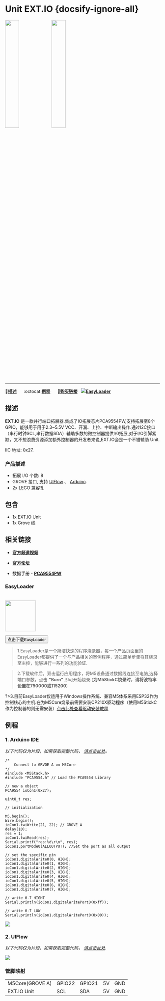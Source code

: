 # Unit EXT.IO {docsify-ignore-all}

<img src="assets/img/product_pics/unit/unit_extio_01.png" width="30%" height="30%"><img src="assets/img/product_pics/unit/unit_extio_02.png" width="30%" height="30%">

***

:memo:**[描述](#描述)**&nbsp;&nbsp;&nbsp;&nbsp;&nbsp;&nbsp;:octocat:**[例程](#例程)**&nbsp;&nbsp;&nbsp;&nbsp;&nbsp;&nbsp;🛒**[购买链接](https://m5stack.com/collections/m5-unit/products/official-extend-serial-i-o-unit)**&nbsp;&nbsp;&nbsp;<img src="https://m5stack.oss-cn-shenzhen.aliyuncs.com/image/EasyLoader_logo-min.jpg">**[EasyLoader](#EasyLoader)**

## 描述

**EXT.IO** 是一款并行端口拓展器.集成了IO拓展芯片PCA9554PW,支持拓展至8个GPIO，能够用于用于2.3~5.5V VCC、开漏、上拉、中断输出操作.通过I2C接口（串行时钟SCL,串行数据SDA）辅助多数的微控制器提供I/0拓展,对于I/O引脚紧缺，又不想浪费资源添加额外控制器的开发者来说,EXT.IO会是一个不错辅助 Unit.

IIC 地址: 0x27.

### 产品描述

- 拓展 I/O 个数: 8
- GROVE 接口, 支持 [UIFlow](http://flow.m5stack.com) 、 [Arduino](http://www.arduino.cc).
- 2x LEGO 兼容孔

## 包含

- 1x EXT.IO Unit
- 1x Grove 线

## 相关链接

- **[官方频道视频](https://i.youku.com/i/UNjE1ODA2MzE0OA==?spm=a2hzp.8253869.0.0)**

- **[官方论坛](http://forum.m5stack.com/)**

- 数据手册 - **[PCA9554PW](https://pdf1.alldatasheet.com/datasheet-pdf/view/86709/PHILIPS/PCA9554PW.html)**

### EasyLoader

<img src="https://m5stack.oss-cn-shenzhen.aliyuncs.com/image/EasyLoader_logo.png" width="100px" style="margin-top:20px">

<a href="https://m5stack.oss-cn-shenzhen.aliyuncs.com/EasyLoader/Unit/EasyLoader_EXT_IO.exe"><button type="button" class="btn btn-primary">点击下载EasyLoader</button></a>

>1.EasyLoader是一个简洁快速的程序烧录器，每一个产品页面里的EasyLoader都提供了一个与产品相关的案例程序，通过简单步骤将其烧录至主控，能够进行一系列的功能验证.

>2.下载软件后，双击运行应用程序，将M5设备通过数据线连接至电脑,选择端口参数，点击 **"Burn"** 即可开始烧录.(**为M5StickC烧录时，请将波特率设置在750000或115200**)

?>3.目前EasyLoader仅适用于Windows操作系统、兼容M5体系采用ESP32作为控制核心的主机.在为M5Core烧录前需要安装CP210X驱动程序（使用M5StickC作为控制器的则无需安装）[点击此处查看驱动安装教程](zh_CN/related_documents/M5Burner#安装串口驱动)

## 例程

### 1. Arduino IDE

*以下代码仅为片段，如需获取完整代码， [请点击此处](https://github.com/m5stack/M5-ProductExampleCodes/tree/master/Unit/EXTIO/Arduino)。*

```arduino
/*
    Connect to GRVOE A on M5Core
*/
#include <M5Stack.h>
#include "PCA9554.h" // Load the PCA9554 Library

// new a object
PCA9554 ioCon1(0x27);

uint8_t res;

// initialization

M5.begin();
Wire.begin();
ioCon1.twiWrite(21, 22); // GROVE A
delay(10);
res = 1;
ioCon1.twiRead(res);
Serial.printf("res:%d\r\n", res);
ioCon1.portMode0(ALLOUTPUT); //Set the port as all output

// set the specific pin
ioCon1.digitalWrite0(0, HIGH);
ioCon1.digitalWrite0(1, HIGH);
ioCon1.digitalWrite0(2, HIGH);
ioCon1.digitalWrite0(3, HIGH);
ioCon1.digitalWrite0(4, HIGH);
ioCon1.digitalWrite0(5, HIGH);
ioCon1.digitalWrite0(6, HIGH);
ioCon1.digitalWrite0(7, HIGH);

// write 0-7 HIGHT
Serial.println(ioCon1.digitalWritePort0(0xff));

// write 0-7 LOW
Serial.println(ioCon1.digitalWritePort0(0x00));
```
<img src="assets/img/product_pics/unit/unit_extio_03.png">

### 2. UIFlow

*以下代码仅为片段，如需获取完整代码， [请点击此处](https://github.com/m5stack/M5-ProductExampleCodes/tree/master/Unit/EXTIO/UIFlow).*

<img src="assets/img/product_pics/unit/unit_example/EXTIO/example_unit_extio_01.png">

### 管脚映射

<table>
 <tr><td>M5Core(GROVE A)</td><td>GPIO22</td><td>GPIO21</td><td>5V</td><td>GND</td></tr>
 <tr><td>EXT.IO Unit</td><td>SCL</td><td>SDA</td><td>5V</td><td>GND</td></tr>
</table>